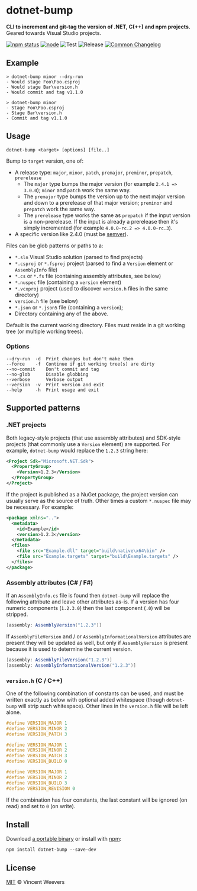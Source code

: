 # dotnet-bump

**CLI to increment and git-tag the version of .NET, C(++) and npm projects.** Geared towards Visual Studio projects.

[![npm status](http://img.shields.io/npm/v/dotnet-bump.svg)](https://www.npmjs.org/package/dotnet-bump)
[![node](https://img.shields.io/node/v/dotnet-bump.svg)](https://www.npmjs.org/package/dotnet-bump)
![Test](https://github.com/vweevers/dotnet-bump/workflows/Test/badge.svg)
![Release](https://github.com/vweevers/dotnet-bump/workflows/Release/badge.svg)
[![Common Changelog](https://common-changelog.org/badge.svg)](https://common-changelog.org)

## Example

```
> dotnet-bump minor --dry-run
- Would stage Foo\Foo.csproj
- Would stage Bar\version.h
- Would commit and tag v1.1.0
```

```
> dotnet-bump minor
- Stage Foo\Foo.csproj
- Stage Bar\version.h
- Commit and tag v1.1.0
```

## Usage

```
dotnet-bump <target> [options] [file..]
```

Bump to `target` version, one of:

- A release type: `major`, `minor`, `patch`, `premajor`, `preminor`, `prepatch`, `prerelease`
  - The `major` type bumps the major version (for example `2.4.1 => 3.0.0`); `minor` and `patch` work the same way.
  - The `premajor` type bumps the version up to the next major version and down to a prerelease of that major version; `preminor` and `prepatch` work the same way.
  - The `prerelease` type works the same as `prepatch` if the input version is a non-prerelease. If the input is already a prerelease then it's simply incremented (for example `4.0.0-rc.2 => 4.0.0-rc.3`).
- A specific version like 2.4.0 (must be [semver](https://semver.org/)).

Files can be glob patterns or paths to a:

- `*.sln` Visual Studio solution (parsed to find projects)
- `*.csproj` or `*.fsproj` project (parsed to find a `Version` element or `AssemblyInfo` file)
- `*.cs` or `*.fs` file (containing assembly attributes, see below)
- `*.nuspec` file (containing a `version` element)
- `*.vcxproj` project (used to discover `version.h` files in the same directory)
- `version.h` file (see below)
- `*.json` or `*.json5` file (containing a `version`);
- Directory containing any of the above.

Default is the current working directory. Files must reside in a git working tree (or multiple working trees).

### Options

```
--dry-run  -d  Print changes but don't make them
--force    -f  Continue if git working tree(s) are dirty
--no-commit    Don't commit and tag
--no-glob      Disable globbing
--verbose      Verbose output
--version  -v  Print version and exit
--help     -h  Print usage and exit
```

## Supported patterns

### .NET projects

Both legacy-style projects (that use assembly attributes) and SDK-style projects (that commonly use a `Version` element) are supported. For example, `dotnet-bump` would replace the `1.2.3` string here:

```xml
<Project Sdk="Microsoft.NET.Sdk">
  <PropertyGroup>
    <Version>1.2.3</Version>
  </PropertyGroup>
</Project>
```

If the project is published as a NuGet package, the project version can usually serve as the source of truth. Other times a custom `*.nuspec` file may be necessary. For example:

```xml
<package xmlns="..">
  <metadata>
    <id>Example</id>
    <version>1.2.3</version>
  </metadata>
  <files>
    <file src="Example.dll" target="build\native\x64\bin" />
    <file src="Example.targets" target="build\Example.targets" />
  </files>
</package>
```

### Assembly attributes (C# / F#)

If an `AssemblyInfo.cs` file is found then `dotnet-bump` will replace the following attribute and leave other attributes as-is. If a version has four numeric components (`1.2.3.0`) then the last component (`.0`) will be stripped.

```cs
[assembly: AssemblyVersion("1.2.3")]
```

If `AssemblyFileVersion` and / or `AssemblyInformationalVersion` attributes are present they will be updated as well, but only if `AssemblyVersion` is present because it is used to determine the current version.

```cs
[assembly: AssemblyFileVersion("1.2.3")]
[assembly: AssemblyInformationalVersion("1.2.3")]
```

### `version.h` (C / C++)

One of the following combination of constants can be used, and must be written exactly as below with optional added whitespace (though `dotnet-bump` will strip such whitespace). Other lines in the `version.h` file will be left alone.

```c
#define VERSION_MAJOR 1
#define VERSION_MINOR 2
#define VERSION_PATCH 3
```

```c
#define VERSION_MAJOR 1
#define VERSION_MINOR 2
#define VERSION_PATCH 3
#define VERSION_BUILD 0
```

```c
#define VERSION_MAJOR 1
#define VERSION_MINOR 2
#define VERSION_BUILD 3
#define VERSION_REVISION 0
```

If the combination has four constants, the last constant will be ignored (on read) and set to `0` (on write).

## Install

Download [a portable binary](https://github.com/vweevers/dotnet-bump/releases) or install with [npm](https://npmjs.org):

```
npm install dotnet-bump --save-dev
```

## License

[MIT](LICENSE) © Vincent Weevers
